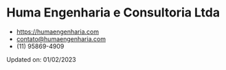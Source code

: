 # Huma Engenharia e Consultoria Ltda

- https://humaengenharia.com
- contato@humaengenharia.com
- (11) 95869-4909


Updated on: 01/02/2023

